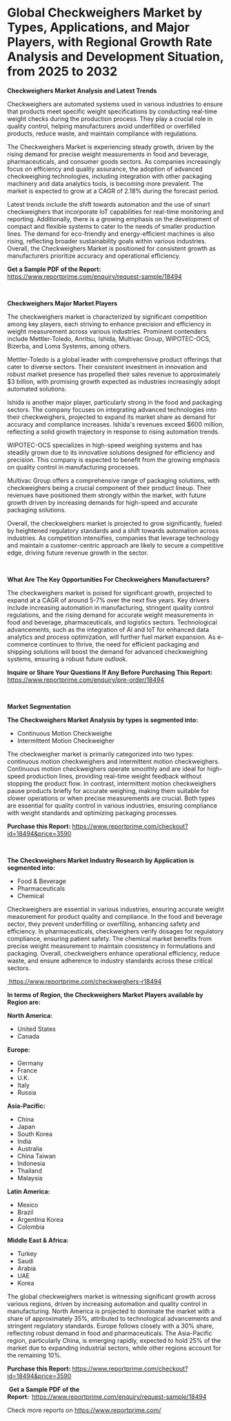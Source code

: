 <p><h1>Global Checkweighers Market by Types, Applications, and Major Players, with Regional Growth Rate Analysis and Development Situation, from 2025 to 2032</h1></p><p><strong>Checkweighers Market Analysis and Latest Trends</strong></p>
<p><p>Checkweighers are automated systems used in various industries to ensure that products meet specific weight specifications by conducting real-time weight checks during the production process. They play a crucial role in quality control, helping manufacturers avoid underfilled or overfilled products, reduce waste, and maintain compliance with regulations.</p><p>The Checkweighers Market is experiencing steady growth, driven by the rising demand for precise weight measurements in food and beverage, pharmaceuticals, and consumer goods sectors. As companies increasingly focus on efficiency and quality assurance, the adoption of advanced checkweighing technologies, including integration with other packaging machinery and data analytics tools, is becoming more prevalent. The market is expected to grow at a CAGR of 2.18% during the forecast period.</p><p>Latest trends include the shift towards automation and the use of smart checkweighers that incorporate IoT capabilities for real-time monitoring and reporting. Additionally, there is a growing emphasis on the development of compact and flexible systems to cater to the needs of smaller production lines. The demand for eco-friendly and energy-efficient machines is also rising, reflecting broader sustainability goals within various industries. Overall, the Checkweighers Market is positioned for consistent growth as manufacturers prioritize accuracy and operational efficiency.</p></p>
<p><strong>Get a Sample PDF of the Report:&nbsp;</strong> <a href="https://www.reportprime.com/enquiry/request-sample/18494?utm_campaign=2335&utm_medium=2&utm_source=Github&utm_content=ia&utm_term=19032025&utm_id=checkweighers">https://www.reportprime.com/enquiry/request-sample/18494</a></p>
<p>&nbsp;</p>
<p><strong>Checkweighers Major Market Players</strong></p>
<p><p>The checkweighers market is characterized by significant competition among key players, each striving to enhance precision and efficiency in weight measurement across various industries. Prominent contenders include Mettler-Toledo, Anritsu, Ishida, Multivac Group, WIPOTEC-OCS, Bizerba, and Loma Systems, among others.</p><p>Mettler-Toledo is a global leader with comprehensive product offerings that cater to diverse sectors. Their consistent investment in innovation and robust market presence has propelled their sales revenue to approximately $3 billion, with promising growth expected as industries increasingly adopt automated solutions.</p><p>Ishida is another major player, particularly strong in the food and packaging sectors. The company focuses on integrating advanced technologies into their checkweighers, projected to expand its market share as demand for accuracy and compliance increases. Ishida's revenues exceed $600 million, reflecting a solid growth trajectory in response to rising automation trends.</p><p>WIPOTEC-OCS specializes in high-speed weighing systems and has steadily grown due to its innovative solutions designed for efficiency and precision. This company is expected to benefit from the growing emphasis on quality control in manufacturing processes.</p><p>Multivac Group offers a comprehensive range of packaging solutions, with checkweighers being a crucial component of their product lineup. Their revenues have positioned them strongly within the market, with future growth driven by increasing demands for high-speed and accurate packaging solutions.</p><p>Overall, the checkweighers market is projected to grow significantly, fueled by heightened regulatory standards and a shift towards automation across industries. As competition intensifies, companies that leverage technology and maintain a customer-centric approach are likely to secure a competitive edge, driving future revenue growth in the sector.</p></p>
<p>&nbsp;</p>
<p><strong>What Are The Key Opportunities For Checkweighers Manufacturers?</strong></p>
<p><p>The checkweighers market is poised for significant growth, projected to expand at a CAGR of around 5-7% over the next five years. Key drivers include increasing automation in manufacturing, stringent quality control regulations, and the rising demand for accurate weight measurements in food and beverage, pharmaceuticals, and logistics sectors. Technological advancements, such as the integration of AI and IoT for enhanced data analytics and process optimization, will further fuel market expansion. As e-commerce continues to thrive, the need for efficient packaging and shipping solutions will boost the demand for advanced checkweighing systems, ensuring a robust future outlook.</p></p>
<p><strong>Inquire or Share Your Questions If Any Before Purchasing This Report:</strong> <a href="https://www.reportprime.com/enquiry/pre-order/18494?utm_campaign=2335&utm_medium=2&utm_source=Github&utm_content=ia&utm_term=19032025&utm_id=checkweighers">https://www.reportprime.com/enquiry/pre-order/18494</a></p>
<p>&nbsp;</p>
<p><strong>Market Segmentation</strong></p>
<p><strong>The Checkweighers Market Analysis by types is segmented into:</strong></p>
<p><ul><li>Continuous Motion Checkweighe</li><li>Intermittent Motion Checkweigher</li></ul></p>
<p><p>The checkweigher market is primarily categorized into two types: continuous motion checkweighers and intermittent motion checkweighers. Continuous motion checkweighers operate smoothly and are ideal for high-speed production lines, providing real-time weight feedback without stopping the product flow. In contrast, intermittent motion checkweighers pause products briefly for accurate weighing, making them suitable for slower operations or when precise measurements are crucial. Both types are essential for quality control in various industries, ensuring compliance with weight standards and optimizing packaging processes.</p></p>
<p><strong>Purchase this Report:&nbsp;</strong><a href="https://www.reportprime.com/checkout?id=18494&price=3590&utm_campaign=2335&utm_medium=2&utm_source=Github&utm_content=ia&utm_term=19032025&utm_id=checkweighers">https://www.reportprime.com/checkout?id=18494&price=3590</a></p>
<p>&nbsp;</p>
<p><strong>The Checkweighers Market Industry Research by Application is segmented into:</strong></p>
<p><ul><li>Food & Beverage</li><li>Pharmaceuticals</li><li>Chemical</li></ul></p>
<p><p>Checkweighers are essential in various industries, ensuring accurate weight measurement for product quality and compliance. In the food and beverage sector, they prevent underfilling or overfilling, enhancing safety and efficiency. In pharmaceuticals, checkweighers verify dosages for regulatory compliance, ensuring patient safety. The chemical market benefits from precise weight measurement to maintain consistency in formulations and packaging. Overall, checkweighers enhance operational efficiency, reduce waste, and ensure adherence to industry standards across these critical sectors.</p></p>
<p><a href="https://www.reportprime.com/checkweighers-r18494?utm_campaign=2335&utm_medium=2&utm_source=Github&utm_content=ia&utm_term=19032025&utm_id=checkweighers">&nbsp;https://www.reportprime.com/checkweighers-r18494</a></p>
<p><strong>In terms of Region, the Checkweighers Market Players available by Region are:</strong></p>
<p>
    <p> <strong> North America: </strong>
        <ul>
            <li>United States</li>
            <li>Canada</li>
        </ul>
        </p> 
    <p> <strong> Europe: </strong>
        <ul>
            <li>Germany</li>
            <li>France</li>
            <li>U.K.</li>
            <li>Italy</li>
            <li>Russia</li>
        </ul>
        </p> 
    <p> <strong> Asia-Pacific: </strong>
        <ul>
            <li>China</li>
            <li>Japan</li>
            <li>South Korea</li>
            <li>India</li>
            <li>Australia</li>
            <li>China Taiwan</li>
            <li>Indonesia</li>
            <li>Thailand</li>
            <li>Malaysia</li>
        </ul>
        </p> 
    <p> <strong> Latin America: </strong>
        <ul>
            <li>Mexico</li>
            <li>Brazil</li>
            <li>Argentina Korea</li>
            <li>Colombia</li>
        </ul>
        </p> 
    <p> <strong> Middle East & Africa: </strong>
        <ul>
            <li>Turkey</li>
            <li>Saudi</li>
            <li>Arabia</li>
            <li>UAE</li>
            <li>Korea</li>
        </ul>
    </p>
    </p>
<p><p>The global checkweighers market is witnessing significant growth across various regions, driven by increasing automation and quality control in manufacturing. North America is projected to dominate the market with a share of approximately 35%, attributed to technological advancements and stringent regulatory standards. Europe follows closely with a 30% share, reflecting robust demand in food and pharmaceuticals. The Asia-Pacific region, particularly China, is emerging rapidly, expected to hold 25% of the market due to expanding industrial sectors, while other regions account for the remaining 10%.</p></p>
<p><strong>Purchase this Report: </strong><a href="https://www.reportprime.com/checkout?id=18494&price=3590&utm_campaign=2335&utm_medium=2&utm_source=Github&utm_content=ia&utm_term=19032025&utm_id=checkweighers">https://www.reportprime.com/checkout?id=18494&price=3590</a></p>
<p>&nbsp;<strong>Get a Sample PDF of the Report:&nbsp;&nbsp;</strong><a href="https://www.reportprime.com/enquiry/request-sample/18494?utm_campaign=2335&utm_medium=2&utm_source=Github&utm_content=ia&utm_term=19032025&utm_id=checkweighers">https://www.reportprime.com/enquiry/request-sample/18494</a></p>
<p><strong></strong></p>
<p>Check more reports on <a href="https://www.reportprime.com/?utm_campaign=2335&utm_medium=2&utm_source=Github&utm_content=ia&utm_term=19032025&utm_id=checkweighers">https://www.reportprime.com/</a></p>